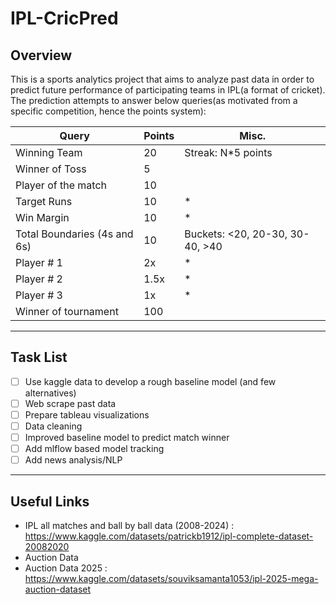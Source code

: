 # IPL-CricPred

## Overview

This is a sports analytics project that aims to analyze past data in order to predict future performance of participating teams in IPL(a format of cricket).
<br>
The prediction attempts to answer below queries(as motivated from a specific competition, hence the points system):

| Query | Points | Misc. |
| --- | --- | --- |
| Winning Team | 20 | Streak: N*5 points |
| Winner of Toss | 5 | |
| Player of the match | 10 | |
| Target Runs | 10 | * |
| Win Margin | 10 | * |
| Total Boundaries (4s and 6s) | 10 | Buckets: <20, 20-30, 30-40, >40 |
| Player # 1 | 2x | * |
| Player # 2 | 1.5x | * |
| Player # 3 | 1x | * |
| Winner of tournament | 100 | |


<hr>


## Task List

- [ ] Use kaggle data to develop a rough baseline model (and few alternatives)
- [ ] Web scrape past data
- [ ] Prepare tableau visualizations
- [ ] Data cleaning
- [ ] Improved baseline model to predict match winner
- [ ] Add mlflow based model tracking
- [ ] Add news analysis/NLP

<hr>


## Useful Links

- IPL all matches and ball by ball data (2008-2024) : https://www.kaggle.com/datasets/patrickb1912/ipl-complete-dataset-20082020
- Auction Data 
- Auction Data 2025 : https://www.kaggle.com/datasets/souviksamanta1053/ipl-2025-mega-auction-dataset
